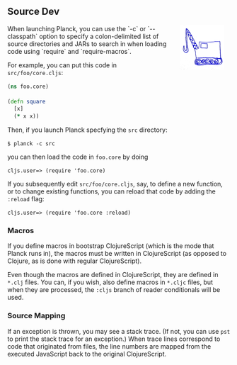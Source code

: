 ## Source Dev

<img width="100" align="right" style="margin: 0ex 1em" src="img/source-dev.jpg">
When launching Planck, you can use the `-c` or `-​-​classpath` option to specify a colon-delimited list of source directories and JARs to search in when loading code using `require` and `require-macros`.

For example, you can put this code in `src/foo/core.cljs`:

```clojure
(ns foo.core)

(defn square
  [x]
  (* x x))
```

Then, if you launch Planck specfying the `src` directory:

```
$ planck -c src
```

you can then load the code in `foo.core` by doing

```
cljs.user=> (require 'foo.core)
```

If you subsequently edit `src/foo/core.cljs`, say, to define a new function, or to change existing functions, you can reload that code by adding the `:reload` flag:

```
cljs.user=> (require 'foo.core :reload)
```

### Macros

If you define macros in bootstrap ClojureScript (which is the mode that Planck runs in), the macros must be written in ClojureScript (as opposed to Clojure, as is done with regular ClojureScript).

Even though the macros are defined in ClojureScript, they are defined in `*.clj` files. You can, if you wish, also define macros in `*.cljc` files, but when they are processed, the `:cljs` branch of reader conditionals will be used.

### Source Mapping

If an exception is thrown, you may see a stack trace. (If not, you can use `pst` to print the stack trace for an exception.) When trace lines correspond to code that originated from files, the line numbers are mapped from the executed JavaScript back to the original ClojureScript. 
